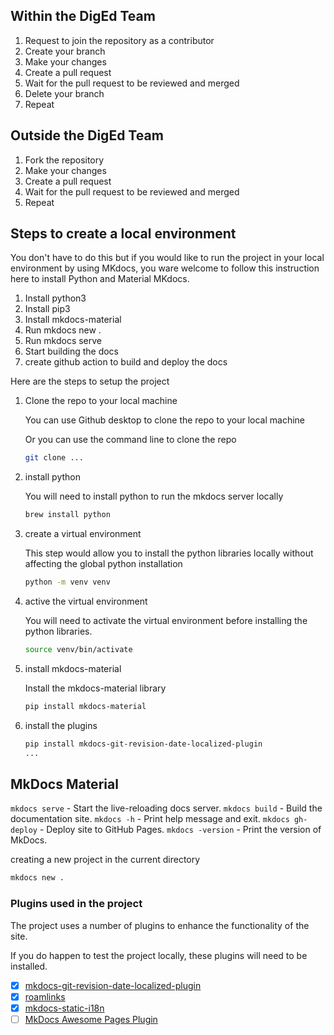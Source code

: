 
## Within the DigEd Team

1. Request to join the repository as a contributor
2. Create your branch
3. Make your changes
4. Create a pull request
5. Wait for the pull request to be reviewed and merged
6. Delete your branch
7. Repeat

## Outside the DigEd Team

1. Fork the repository
2. Make your changes
3. Create a pull request
4. Wait for the pull request to be reviewed and merged
5. Repeat


## Steps to create a local environment

You don't have to do this but if you would like to run the project in your local environment by using MKdocs, you ware welcome to follow this instruction here to install Python and Material MKdocs.

1. Install python3
2. Install pip3
3. Install mkdocs-material
4. Run mkdocs new .
5. Run mkdocs serve
6. Start building the docs
7. create github action to build and deploy the docs

Here are the steps to setup the project


1. Clone the repo to your local machine

    You can use Github desktop to clone the repo to your local machine

    Or you can use the command line to clone the repo

    ```bash
    git clone ...
    ```

2. install python

    You will need to install python to run the mkdocs server locally

    ```bash
    brew install python
    ```

3. create a virtual environment

    This step would allow you to install the python libraries locally without affecting the global python installation
   
    ```bash
    python -m venv venv
    ```

4. active the virtual environment

    You will need to activate the virtual environment before installing the python libraries.

    ```bash
    source venv/bin/activate
    ```

5. install mkdocs-material

    Install the mkdocs-material library

    ```bash
    pip install mkdocs-material
    ```
6. install the plugins

    ```bash
    pip install mkdocs-git-revision-date-localized-plugin
    ...
    ```


## MkDocs Material


`mkdocs serve` - Start the live-reloading docs server.
`mkdocs build` - Build the documentation site.
`mkdocs -h` - Print help message and exit.
`mkdocs gh-deploy` - Deploy site to GitHub Pages.
`mkdocs -version` - Print the version of MkDocs.

creating a new project in the current directory
```bash
mkdocs new .
```

### Plugins used in the project

The project uses a number of plugins to enhance the functionality of the site. 

If you do happen to test the project locally, these plugins will need to be installed.

- [x] [mkdocs-git-revision-date-localized-plugin](https://github.com/timvink/)
- [x] [roamlinks](https://github.com/Jackiexiao/mkdocs-roamlinks-plugin)
- [x] [mkdocs-static-i18n](https://github.com/ultrabug/mkdocs-static-i18n)
- [ ] [MkDocs Awesome Pages Plugin](https://github.com/lukasgeiter/mkdocs-awesome-pages-plugin)